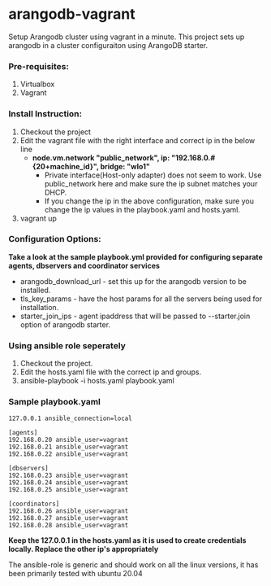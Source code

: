 # arangodb-vagrant
Setup Arangodb cluster using vagrant in a minute. This project sets up arangodb in a cluster configuraiton using ArangoDB starter. 

### Pre-requisites:
1. Virtualbox 
2. Vagrant

### Install Instruction:
1. Checkout the project
2. Edit the vagrant file with the right interface and correct ip in the below line 
   * __node.vm.network "public_network", ip: "192.168.0.#{20+machine_id}", bridge: "wlo1"__
     * Private interface(Host-only adapter) does not seem to work. Use public_network here and make sure the ip subnet matches your DHCP. 
     * If you change the ip in the above configuration, make sure you change the ip values in the playbook.yaml and hosts.yaml.
4. vagrant up

### Configuration Options: 
__Take a look at the sample playbook.yml provided for configuring separate agents, dbservers and coordinator services__
  * arangodb_download_url - set this up for the arangodb version to be installed.
  * tls_key_params - have the host params for all the servers being used for installation. 
  * starter_join_ips - agent ipaddress that will be passed to --starter.join option of arangodb starter. 


### Using ansible role seperately
1. Checkout the project.
2. Edit the hosts.yaml file with the correct ip and groups.
3. ansible-playbook -i hosts.yaml playbook.yaml

### Sample playbook.yaml

```
127.0.0.1 ansible_connection=local

[agents]
192.168.0.20 ansible_user=vagrant 
192.168.0.21 ansible_user=vagrant
192.168.0.22 ansible_user=vagrant

[dbservers]
192.168.0.23 ansible_user=vagrant 
192.168.0.24 ansible_user=vagrant
192.168.0.25 ansible_user=vagrant

[coordinators]
192.168.0.26 ansible_user=vagrant 
192.168.0.27 ansible_user=vagrant
192.168.0.28 ansible_user=vagrant
```

**Keep the 127.0.0.1 in the hosts.yaml as it is used to create credentials locally. Replace the other ip's appropriately**

The ansible-role is generic and should work on all the linux versions, it has been primarily tested with ubuntu 20.04

